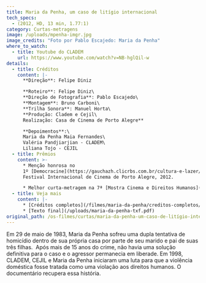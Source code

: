 ```yaml
---
title: Maria da Penha, um caso de litígio internacional
tech_specs:
  - (2012, HD, 13 min, 1.77:1)
category: Curtas-metragens
image: /uploads/mpenha-imgr.jpg
image_credits: "Foto por Pablo Escajedo: Maria da Penha"
where_to_watch:
  - title: Youtube do CLADEM
    url: https://www.youtube.com/watch?v=NB-hglQil-w
details:
  - title: Créditos
    content: |-
      **Direção**: Felipe Diniz

      **Roteiro**: Felipe Diniz\
      **Direção de Fotografia**: Pablo Escajedo\
      **Montagem**: Bruno Carboni\
      **Trilha Sonora**: Manuel Horta\
      **Produção: Cladem e Cejil\
      Realização: Casa de Cinema de Porto Alegre**

      **Depoimentos**:\
      Maria da Penha Maia Fernandes\
      Valéria Pandjiarjian - CLADEM\
      Liliana Tojo - CEJIL
  - title: Prêmios
    content: >-
      * Menção honrosa no
      1º [Democracine](https://gauchazh.clicrbs.com.br/cultura-e-lazer/noticia/2012/06/democracine-encerra-apos-cinco-dias-de-filmes-e-mostras-de-arte-3793998.html) -
      Festival Internacional de Cinema de Porto Alegre, 2012.

      * Melhor curta-metragem na 7ª [Mostra Cinema e Direitos Humanos](http://www.ebc.com.br/cidadania/2013/02/documentario-marighella-vence-mostra-de-cinema) na América Latina, 2013.
  - title: Veja mais
    content: |-
      * [Créditos completos](/filmes/maria-da-penha/creditos-completos/)
      * [T﻿exto final](/uploads/maria-da-penha-txf.pdf)
original_path: /os-filmes/curtas/maria-da-penha-um-caso-de-litígio-internacional.html
---
```

Em 29 de maio de 1983, Maria da Penha sofreu uma dupla tentativa de homicídio dentro de sua própria casa por parte de seu marido e pai de suas três filhas.  Após mais de 15 anos do crime, não havia uma solução definitiva para o caso e o agressor permanecia em liberade. Em 1998, CLADEM, CEJIL e Maria da Penha iniciaram uma luta para que a violência doméstica fosse tratada como uma violação aos direitos humanos. O documentário recupera essa história.